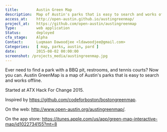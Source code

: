 ```yaml
---
title:        Austin Green Map
description:  Map of Austin's parks that is easy to search and works offline.
access_at:    http://open-austin.github.io/austingreenmap/
project_at:   https://github.com/open-austin/austingreenmap
Type:         web application
Status:       deployed
cfa_stage:    Alpha
Contact:      Luqmaan Dawoodjee <ldawoodjee@gmail.com>
Categories:   [ map, parks, austin, pard ]
date:         2015-08-02 00:00:00
screenshot: /projects_media/austingreenmap.jpg
---
```


Ever need to find a park with a BBQ pit, restrooms, and tennis courts? Now you can. Austin GreenMap is a map of Austin's parks that is easy to search and works offline.

Started at ATX Hack For Change 2015.

Inspired by https://github.com/codeforboston/bostongreenmap.

On the web: http://www.open-austin.org/austingreenmap/.

On the app store: https://itunes.apple.com/us/app/green-map-interactive-map/id1022734155?mt=8
